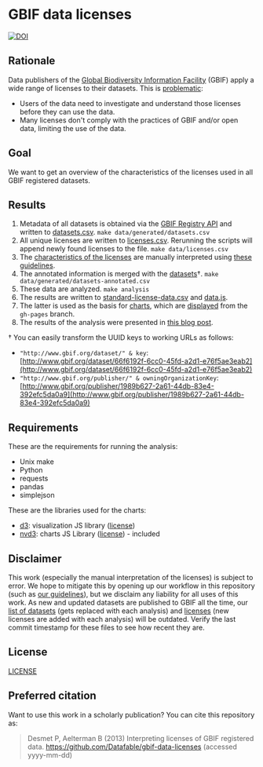 # GBIF data licenses

[![DOI](https://zenodo.org/badge/DOI/10.5281/zenodo.592870.svg)](https://doi.org/10.5281/zenodo.592870)

## Rationale

Data publishers of the [Global Biodiversity Information Facility](http://www.gbif.org) (GBIF) apply a wide range of licenses to their datasets. This is [problematic](http://peterdesmet.com/posts/illegal-bullfrogs.html):

* Users of the data need to investigate and understand those licenses before they can use the data.
* Many licenses don't comply with the practices of GBIF and/or open data, limiting the use of the data.

## Goal

We want to get an overview of the characteristics of the licenses used in all GBIF registered datasets.

## Results

1. Metadata of all datasets is obtained via the [GBIF Registry API](http://www.gbif.org/developer/registry) and written to [datasets.csv](data/generated/datasets.csv). `make data/generated/datasets.csv`
2. All unique licenses are written to [licenses.csv](data/licenses.csv). Rerunning the scripts will append newly found licenses to the file. `make data/licenses.csv`
3. The [characteristics of the licenses](data/licenses.csv) are manually interpreted using [these guidelines](guidelines.md).
4. The annotated information is merged with the [datasets](data/generated/datasets-annotated.csv)†. `make data/generated/datasets-annotated.csv`
5. These data are analyzed. `make analysis`
6. The results are written to [standard-license-data.csv](data/generated/standard-license-data.csv) and [data.js](charts/js/data.js).
7. The latter is used as the basis for [charts](charts/), which are [displayed](http://datafable.com/gbif-data-licenses/charts/index.html) from the `gh-pages` branch.
8. The results of the analysis were presented in [this blog post](http://peterdesmet.com/posts/analyzing-gbif-data-licenses.html).

† You can easily transform the UUID keys to working URLs as follows:

* `"http://www.gbif.org/dataset/" & key`: [http://www.gbif.org/dataset/66f6192f-6cc0-45fd-a2d1-e76f5ae3eab2](http://www.gbif.org/dataset/66f6192f-6cc0-45fd-a2d1-e76f5ae3eab2)
* `"http://www.gbif.org/publisher/" & owningOrganizationKey`: [http://www.gbif.org/publisher/1989b627-2a61-44db-83e4-392efc5da0a9](http://www.gbif.org/publisher/1989b627-2a61-44db-83e4-392efc5da0a9)

## Requirements

These are the requirements for running the analysis:

* Unix make
* Python
* requests
* pandas
* simplejson

These are the libraries used for the charts:

* [d3](https://github.com/mbostock/d3): visualization JS library ([license](https://github.com/mbostock/d3/blob/master/LICENSE))
* [nvd3](https://github.com/novus/nvd3): charts JS Library ([license](https://github.com/novus/nvd3/blob/master/LICENSE.md)) - included

## Disclaimer

This work (especially the manual interpretation of the licenses) is subject to error. We hope to mitigate this by opening up our workflow in this repository (such as [our guidelines](guidelines.md)), but we disclaim any liability for all uses of this work. As new and updated datasets are published to GBIF all the time, our [list of datasets](data/generated/datasets.csv) (gets replaced with each analysis) and [licenses](data/licenses.csv) (new licenses are added with each analysis) will be outdated. Verify the last commit timestamp for these files to see how recent they are.

## License

[LICENSE](LICENSE)

## Preferred citation

Want to use this work in a scholarly publication? You can cite this repository as:

> Desmet P, Aelterman B (2013) Interpreting licenses of GBIF registered data. https://github.com/Datafable/gbif-data-licenses (accessed yyyy-mm-dd)
